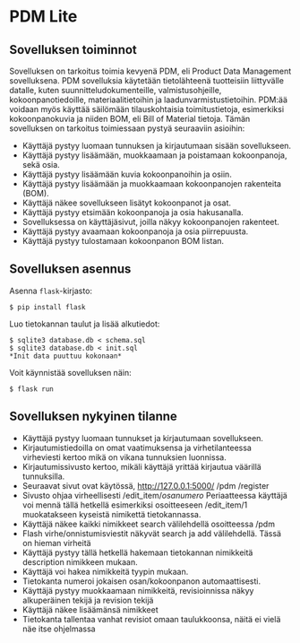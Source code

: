 # PDM Lite

## Sovelluksen toiminnot

Sovelluksen on tarkoitus toimia kevyenä PDM, eli Product Data Management sovelluksena. PDM sovelluksia käytetään tietolähteenä tuotteisiin liittyvälle datalle, kuten suunnitteludokumenteille, valmistusohjeille, kokoonpanotiedoille, materiaalitietoihin ja laadunvarmistustietoihin. PDM:ää voidaan myös käyttää säilömään tilauskohtaisia toimitustietoja, esimerkiksi kokoonpanokuvia ja niiden BOM, eli Bill of Material tietoja.
Tämän sovelluksen on tarkoitus toimiessaan pystyä seuraaviin asioihin:

* Käyttäjä pystyy luomaan tunnuksen ja kirjautumaan sisään sovellukseen.
* Käyttäjä pystyy lisäämään, muokkaamaan ja poistamaan kokoonpanoja, sekä osia.
* Käyttäjä pystyy lisäämään kuvia kokoonpanoihin ja osiin.
* Käyttäjä pystyy lisäämään ja muokkaamaan kokoonpanojen rakenteita (BOM).
* Käyttäjä näkee sovellukseen lisätyt kokoonpanot ja osat.
* Käyttäjä pystyy etsimään kokoonpanoja ja osia hakusanalla.
* Sovelluksessa on käyttäjäsivut, joilla näkyy kokoonpanojen rakenteet.
* Käyttäjä pystyy avaamaan kokoonpanoja ja osia piirrepuusta.
* Käyttäjä pystyy tulostamaan kokoonpanon BOM listan.

## Sovelluksen asennus

Asenna `flask`-kirjasto:

```
$ pip install flask
```

Luo tietokannan taulut ja lisää alkutiedot:

```
$ sqlite3 database.db < schema.sql
$ sqlite3 database.db < init.sql 
*Init data puuttuu kokonaan*
```

Voit käynnistää sovelluksen näin:

```
$ flask run
```

## Sovelluksen nykyinen tilanne
* Käyttäjä pystyy luomaan tunnukset ja kirjautumaan sovellukseen.
* Kirjautumistiedoilla on omat vaatimuksensa ja virhetilanteessa virheviesti kertoo mikä on vikana tunnuksien luonnissa.
* Kirjautumissivusto kertoo, mikäli käyttäjä yrittää kirjautua väärillä tunnuksilla.
* Seuraavat sivut ovat käytössä, http://127.0.0.1:5000/ /pdm /register
* Sivusto ohjaa virheellisesti /edit_item/*osanumero* Periaatteessa käyttäjä voi mennä tällä hetkellä esimerkiksi osoitteeseen /edit_item/1 muokatakseen kyseistä nimikettä tietokannassa.
* Käyttäjä näkee kaikki nimikkeet search välilehdellä osoitteessa /pdm
* Flash virhe/onnistumisviestit näkyvät search ja add välilehdellä. Tässä on hieman virheitä
* Käyttäjä pystyy tällä hetkellä hakemaan tietokannan nimikkeitä description nimikkeen mukaan.
* Käyttäjä voi hakea nimikkeitä tyypin mukaan.
* Tietokanta numeroi jokaisen osan/kokoonpanon automaattisesti.
* Käyttäjä pystyy muokkaamaan nimikkeitä, revisioinnissa näkyy alkuperäinen tekijä ja revision tekijä
* Käyttäjä näkee lisäämänsä nimikkeet
* Tietokanta tallentaa vanhat revisiot omaan taulukkoonsa, näitä ei vielä näe itse ohjelmassa